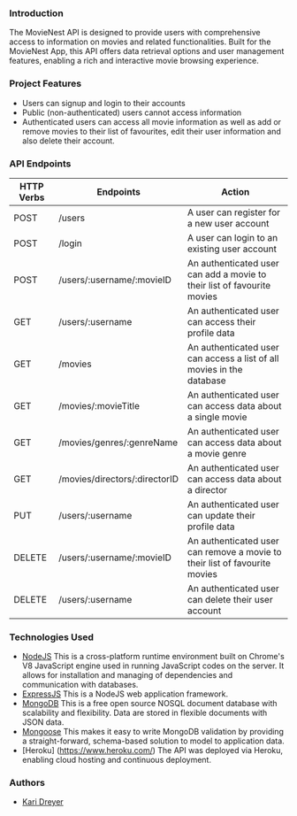 ### Introduction
The MovieNest API is designed to provide users with comprehensive access to information on movies and related functionalities. Built for the MovieNest App, this API offers data retrieval options and user management features, enabling a rich and interactive movie browsing experience.

### Project Features
* Users can signup and login to their accounts
* Public (non-authenticated) users cannot access information
* Authenticated users can access all movie information as well as add or remove movies to their list of favourites, edit their user information and also delete their account.

### API Endpoints
| HTTP Verbs | Endpoints | Action |
| --- | --- | --- |
| POST | /users | A user can register for a new user account |
| POST | /login | A user can login to an existing user account |
| POST | /users/:username/:movieID | An authenticated user can add a movie to their list of favourite movies |
| GET | /users/:username | An authenticated user can access their profile data |
| GET | /movies | An authenticated user can access a list of all movies in the database |
| GET | /movies/:movieTitle | An authenticated user can access data about a single movie |
| GET | /movies/genres/:genreName | An authenticated user can access data about a movie genre |
| GET | /movies/directors/:directorID | An authenticated user can access data about a director |
| PUT | /users/:username | An authenticated user can update their profile data |
| DELETE | /users/:username/:movieID | An authenticated user can remove a movie to their list of favourite movies |
| DELETE | /users/:username | An authenticated user can delete their user account |

### Technologies Used
* [NodeJS](https://nodejs.org/) This is a cross-platform runtime environment built on Chrome's V8 JavaScript engine used in running JavaScript codes on the server. It allows for installation and managing of dependencies and communication with databases.
* [ExpressJS](https://www.expresjs.org/) This is a NodeJS web application framework.
* [MongoDB](https://www.mongodb.com/) This is a free open source NOSQL document database with scalability and flexibility. Data are stored in flexible documents with JSON data.
* [Mongoose](https://mongoosejs.com/) This makes it easy to write MongoDB validation by providing a straight-forward, schema-based solution to model to application data.
* [Heroku] (https://www.heroku.com/) The API was deployed via Heroku, enabling cloud hosting and continuous deployment.

### Authors
* [Kari Dreyer](https://github.com/karidreyer)
